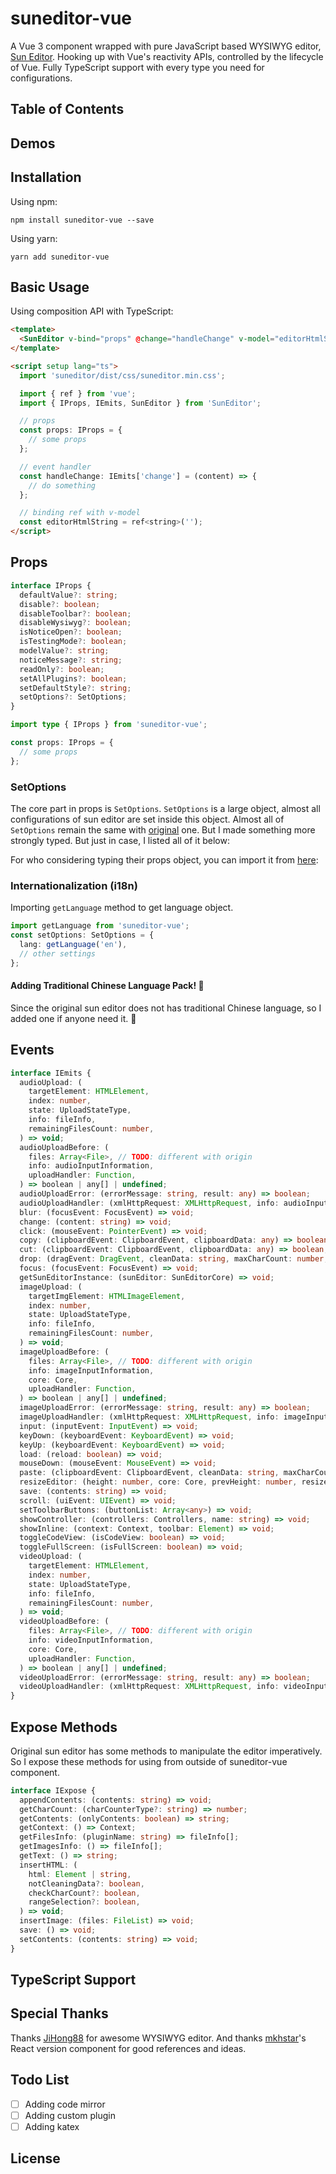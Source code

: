 # suneditor-vue

A Vue 3 component wrapped with pure JavaScript based WYSIWYG editor, [Sun Editor](https://github.com/JiHong88/SunEditor). Hooking up with Vue's reactivity APIs, controlled by the lifecycle of Vue. Fully TypeScript support with every type you need for configurations.

## Table of Contents

## Demos

## Installation

Using npm:

```shell
npm install suneditor-vue --save
```

Using yarn:

```shell
yarn add suneditor-vue
```

## Basic Usage

Using composition API with TypeScript:

```html
<template>
  <SunEditor v-bind="props" @change="handleChange" v-model="editorHtmlString" />
</template>

<script setup lang="ts">
  import 'suneditor/dist/css/suneditor.min.css';

  import { ref } from 'vue';
  import { IProps, IEmits, SunEditor } from 'SunEditor';

  // props
  const props: IProps = {
    // some props
  };

  // event handler
  const handleChange: IEmits['change'] = (content) => {
    // do something
  };

  // binding ref with v-model
  const editorHtmlString = ref<string>('');
</script>
```

## Props

```ts
interface IProps {
  defaultValue?: string;
  disable?: boolean;
  disableToolbar?: boolean;
  disableWysiwyg?: boolean;
  isNoticeOpen?: boolean;
  isTestingMode?: boolean;
  modelValue?: string;
  noticeMessage?: string;
  readOnly?: boolean;
  setAllPlugins?: boolean;
  setDefaultStyle?: string;
  setOptions?: SetOptions;
}
```

```ts
import type { IProps } from 'suneditor-vue';

const props: IProps = {
  // some props
};
```

### SetOptions

The core part in props is `SetOptions`. `SetOptions` is a large object, almost all configurations of sun editor are set inside this object. Almost all of `SetOptions` remain the same with [original](./) one. But I made something more strongly typed. But just in case, I listed all of it below:

For who considering typing their props object, you can import it from [here]('./'):

### Internationalization (i18n)

Importing `getLanguage` method to get language object.

```ts
import getLanguage from 'suneditor-vue';
const setOptions: SetOptions = {
  lang: getLanguage('en'),
  // other settings
};
```

#### Adding Traditional Chinese Language Pack! 🎉

Since the original sun editor does not has traditional Chinese language, so I added one if anyone need it. 🙌

## Events

```ts
interface IEmits {
  audioUpload: (
    targetElement: HTMLElement,
    index: number,
    state: UploadStateType,
    info: fileInfo,
    remainingFilesCount: number,
  ) => void;
  audioUploadBefore: (
    files: Array<File>, // TODO: different with origin
    info: audioInputInformation,
    uploadHandler: Function,
  ) => boolean | any[] | undefined;
  audioUploadError: (errorMessage: string, result: any) => boolean;
  audioUploadHandler: (xmlHttpRequest: XMLHttpRequest, info: audioInputInformation, core: Core) => void;
  blur: (focusEvent: FocusEvent) => void;
  change: (content: string) => void;
  click: (mouseEvent: PointerEvent) => void;
  copy: (clipboardEvent: ClipboardEvent, clipboardData: any) => boolean;
  cut: (clipboardEvent: ClipboardEvent, clipboardData: any) => boolean;
  drop: (dragEvent: DragEvent, cleanData: string, maxCharCount: number, core: Core) => boolean | string;
  focus: (focusEvent: FocusEvent) => void;
  getSunEditorInstance: (sunEditor: SunEditorCore) => void;
  imageUpload: (
    targetImgElement: HTMLImageElement,
    index: number,
    state: UploadStateType,
    info: fileInfo,
    remainingFilesCount: number,
  ) => void;
  imageUploadBefore: (
    files: Array<File>, // TODO: different with origin
    info: imageInputInformation,
    core: Core,
    uploadHandler: Function,
  ) => boolean | any[] | undefined;
  imageUploadError: (errorMessage: string, result: any) => boolean;
  imageUploadHandler: (xmlHttpRequest: XMLHttpRequest, info: imageInputInformation, core: Core) => void;
  input: (inputEvent: InputEvent) => void;
  keyDown: (keyboardEvent: KeyboardEvent) => void;
  keyUp: (keyboardEvent: KeyboardEvent) => void;
  load: (reload: boolean) => void;
  mouseDown: (mouseEvent: MouseEvent) => void;
  paste: (clipboardEvent: ClipboardEvent, cleanData: string, maxCharCount: boolean, core: Core) => boolean | string;
  resizeEditor: (height: number, core: Core, prevHeight: number, resizeObserverEntry: ResizeObserverEntry | null) => {};
  save: (contents: string) => void;
  scroll: (uiEvent: UIEvent) => void;
  setToolbarButtons: (buttonList: Array<any>) => void;
  showController: (controllers: Controllers, name: string) => void;
  showInline: (context: Context, toolbar: Element) => void;
  toggleCodeView: (isCodeView: boolean) => void;
  toggleFullScreen: (isFullScreen: boolean) => void;
  videoUpload: (
    targetElement: HTMLElement,
    index: number,
    state: UploadStateType,
    info: fileInfo,
    remainingFilesCount: number,
  ) => void;
  videoUploadBefore: (
    files: Array<File>, // TODO: different with origin
    info: videoInputInformation,
    core: Core,
    uploadHandler: Function,
  ) => boolean | any[] | undefined;
  videoUploadError: (errorMessage: string, result: any) => boolean;
  videoUploadHandler: (xmlHttpRequest: XMLHttpRequest, info: videoInputInformation, core: Core) => void;
}
```

## Expose Methods

Original sun editor has some methods to manipulate the editor imperatively. So I expose these methods for using from outside of suneditor-vue component.

```ts
interface IExpose {
  appendContents: (contents: string) => void;
  getCharCount: (charCounterType?: string) => number;
  getContents: (onlyContents: boolean) => string;
  getContext: () => Context;
  getFilesInfo: (pluginName: string) => fileInfo[];
  getImagesInfo: () => fileInfo[];
  getText: () => string;
  insertHTML: (
    html: Element | string,
    notCleaningData?: boolean,
    checkCharCount?: boolean,
    rangeSelection?: boolean,
  ) => void;
  insertImage: (files: FileList) => void;
  save: () => void;
  setContents: (contents: string) => void;
}
```

## TypeScript Support

<!-- typescript message -->

## Special Thanks

Thanks [JiHong88](https://github.com/JiHong88) for awesome WYSIWYG editor.
And thanks [mkhstar](https://github.com/mkhstar)'s React version component for good references and ideas.

## Todo List

- [ ] Adding code mirror
- [ ] Adding custom plugin
- [ ] Adding katex

## License

<!-- license message -->
